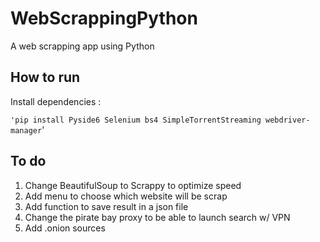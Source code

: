 # WebScrappingPython
A web scrapping app using Python

## How to run 
Install dependencies :

```'pip install Pyside6 Selenium bs4 SimpleTorrentStreaming webdriver-manager```'


## To do
1. Change BeautifulSoup to Scrappy to optimize speed
2. Add menu to choose which website will be scrap
3. Add function to save result in a json file
4. Change the pirate bay proxy to be able to launch search w/ VPN
5. Add .onion sources